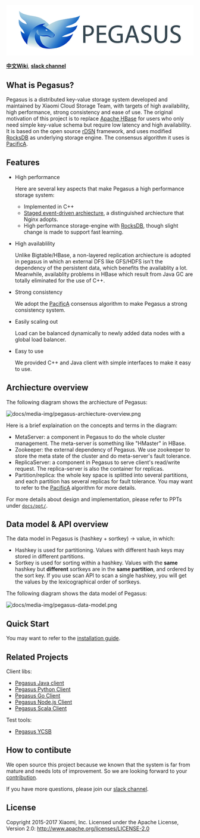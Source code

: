 ![docs/media-img/pegasus-logo.png](docs/media-img/pegasus-logo.png)

[**中文Wiki**](https://github.com/xiaomi/pegasus/wiki), [**slack channel**](https://join.slack.com/t/pegasus-kv/shared_invite/enQtMjcyMjQzOTk4Njk1LWVkMjlkMGE5Mzg1Y2M3MDc0NGYyYzQ5YzYyMGE0ZjlhMDMyNjU1ZGViYzdjZmUwNjVmNGE0ZDdkMWJiN2Q1MDY)

## What is Pegasus?

Pegasus is a distributed key-value storage system developed and maintained by Xiaomi Cloud Storage Team, with targets of
high availability, high performance, strong consistency and ease of use. The original motivation of this project is to replace
[Apache HBase](https://hbase.apache.org/) for users who only need simple key-value schema but require low latency and high availability.
It is based on the open source [rDSN](https://github.com/Microsoft/rDSN) framework, and uses modified [RocksDB](https://github.com/facebook/rocksdb) as underlying storage engine.
The consensus algorithm it uses is [PacificA](https://www.microsoft.com/en-us/research/publication/pacifica-replication-in-log-based-distributed-storage-systems/).

## Features

* High performance

  Here are several key aspects that make Pegasus a high performance storage system: 
     - Implemented in C++
     - [Staged event-driven archiecture](https://en.wikipedia.org/wiki/Staged_event-driven_architecture), a distinguished archiecture that Nginx adopts.
     - High performance storage-engine with [RocksDB](https://github.com/facebook/rocksdb), though slight change is made to support fast learning.

* High availablility

  Unlike Bigtable/HBase, a non-layered replication archiecture is adopted in pegasus in which an external DFS like GFS/HDFS isn't the dependency of the persistent data, which benefits the availablity a lot. Meanwhile, availablity problems in HBase which result from Java GC are totally eliminated for the use of C++.

* Strong consistency

  We adopt the [PacificA](https://www.microsoft.com/en-us/research/publication/pacifica-replication-in-log-based-distributed-storage-systems/#) consensus algorithm to make Pegasus a strong consistency system.

* Easily scaling out

  Load can be balanced dynamically to newly added data nodes with a global load balancer.

* Easy to use

  We provided C++ and Java client with simple interfaces to make it easy to use.

## Archiecture overview

The following diagram shows the archiecture of Pegasus:

![docs/media-img/pegasus-archiecture-overview.png](docs/media-img/pegasus-archiecture-overview.png)

Here is a brief explaination on the concepts and terms in the diagram:

* MetaServer: a component in Pegasus to do the whole cluster management. The meta-server is something like "HMaster" in HBase.
* Zookeeper: the external dependency of Pegasus. We use zookeeper to store the meta state of the cluster and do meta-server's fault tolerance.
* ReplicaServer: a component in Pegasus to serve client's read/write request. The replica-server is also the container for replicas.
* Partition/replica: the whole key space is splitted into several partitions, and each partition has several replicas for fault tolerance. You may want to refer to the [PacificA](https://www.microsoft.com/en-us/research/publication/pacifica-replication-in-log-based-distributed-storage-systems/#) algorithm for more details.

For more details about design and implementation, please refer to PPTs under [`docs/ppt/`](docs/ppt/).

## Data model & API overview

The data model in Pegasus is (hashkey + sortkey) -> value, in which:
* Hashkey is used for partitioning. Values with different hash keys may stored in different partitions.
* Sortkey is used for sorting within a hashkey. Values with the **same** hashkey but **different** sortkeys are in the **same partition**, and ordered by the sort key. If you use scan API to scan a single hashkey, you will get the values by the lexicographical order of sortkeys.

The following diagram shows the data model of Pegasus:

![docs/media-img/pegasus-data-model.png](docs/media-img/pegasus-data-model.png)

## Quick Start

You may want to refer to the [installation guide](docs/installation.md).

## Related Projects

Client libs:
* [Pegasus Java client](https://github.com/xiaomi/pegasus-java-client)
* [Pegasus Python Client](https://github.com/xiaomi/pegasus-python-client)
* [Pegasus Go Client](https://github.com/xiaomi/pegasus-go-client)
* [Pegasus Node.js Client](https://github.com/xiaomi/pegasus-nodejs-client)
* [Pegasus Scala Client](https://github.com/xiaomi/pegasus-scala-client)

Test tools:
* [Pegasus YCSB](https://github.com/xiaomi/pegasus-YCSB)

## How to contibute

We open source this project because we known that the system is far from mature and needs lots of
improvement. So we are looking forward to your [contribution](docs/contribution.md).

If you have more questions, please join our [slack channel](https://join.slack.com/t/pegasus-kv/shared_invite/enQtMjcyMjQzOTk4Njk1LWVkMjlkMGE5Mzg1Y2M3MDc0NGYyYzQ5YzYyMGE0ZjlhMDMyNjU1ZGViYzdjZmUwNjVmNGE0ZDdkMWJiN2Q1MDY).

## License

Copyright 2015-2017 Xiaomi, Inc. Licensed under the Apache License, Version 2.0:
http://www.apache.org/licenses/LICENSE-2.0

